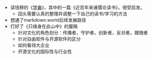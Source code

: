 - 读钱穆的《[学龠](https://book.douban.com/subject/4852587/)》，其中的一篇《近百年来诸儒论读书》，很受启发。
	- 回头需要认真的整理并调整一下自己的读书/学习的方法
- 想通了markdown.world后续发展路径
- 打好了《只缘身在此山中》的腹稿
	- 针对文化的角色划分：传播者，守护者，创新者，反对者，跟随者
	- 针对自由软件与开源软件的区分
	- 如何看待大企业
	- 开源文化的国际性与行业性